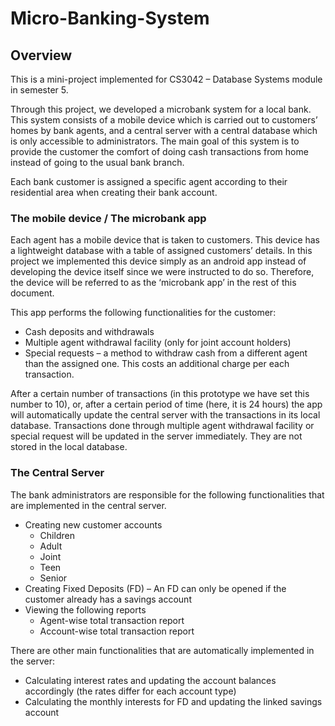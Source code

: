 # Micro-Banking-System

## Overview
This is a mini-project implemented for CS3042 – Database Systems module in semester 5. 

Through this project, we developed a microbank system for a local bank. This system consists of a mobile device which is carried out to customers’ homes by bank agents, and a central server with a central database which is only accessible to administrators. The main goal of this system is to provide the customer the comfort of doing cash transactions from home instead of going to the usual bank branch.

Each bank customer is assigned a specific agent according to their residential area when creating their bank account. 

### The mobile device / The microbank app

Each agent has a mobile device that is taken to customers. This device has a lightweight database with a table of assigned customers’ details. In this project we implemented this device simply as an android app instead of developing the device itself since we were instructed to do so. Therefore, the device will be referred to as the ‘microbank app’ in the rest of this document.

This app performs the following functionalities for the customer:
  *	Cash deposits and withdrawals
  *	Multiple agent withdrawal facility (only for joint account holders)
  *	Special requests – a method to withdraw cash from a different agent than the assigned one. This costs an additional charge per each transaction.

After a certain number of transactions (in this prototype we have set this number to 10), or, after a certain period of time (here, it is 24 hours) the app will automatically update the central server with the transactions in its local database. 
Transactions done through multiple agent withdrawal facility or special request will be updated in the server immediately. They are not stored in the local database.

### The Central Server

The bank administrators are responsible for the following functionalities that are implemented in the central server.
*	Creating new customer accounts 
    -	Children
    -	Adult
    -	Joint
    -	Teen
    -	Senior
*	Creating Fixed Deposits (FD) – An FD can only be opened if the customer already has a savings account
*	Viewing the following reports
    -	Agent-wise total transaction report
    -	Account-wise total transaction report
    
There are other main functionalities that are automatically implemented in the server:
*	Calculating interest rates and updating the account balances accordingly (the rates differ for each account type)
*	Calculating the monthly interests for FD and updating the linked savings account

